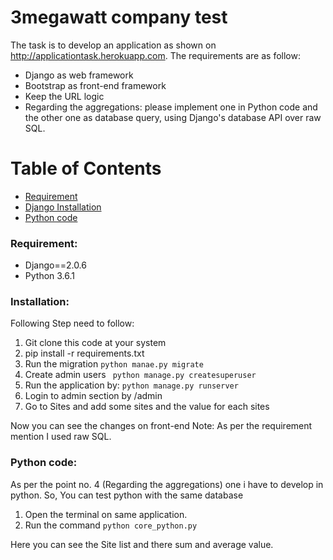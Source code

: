 # 3megawatt company test
The task is to develop an application as shown on http://applicationtask.herokuapp.com. The requirements are as follow:

- Django as web framework
- Bootstrap as front-end framework
- Keep the URL logic
- Regarding the aggregations: please implement one in Python code and the other one as database query, using Django's database API over raw SQL.
# Table of Contents

* [Requirement](#requirement)
* [Django Installation](#installation)
* [Python code](#python_code)

<a name="requirement"></a>
### Requirement:
* Django==2.0.6
* Python 3.6.1

<a name="installation"></a>
### Installation:
Following Step need to follow:
1. Git clone this code at your system
2. pip install -r requirements.txt
3. Run the migration ``` python manae.py migrate ```
4. Create admin users
``` python manage.py createsuperuser```
5. Run the application by: ```python manage.py runserver```
6. Login to admin section by /admin
7. Go to Sites and add some sites and the value for each sites

Now you can see the changes on front-end
Note: As per the requirement mention I used raw SQL.

<a name="python_code"></a>
### Python code:
As per the point no. 4 (Regarding the aggregations) one i have to develop in python.
So, You can test python with the same database
1. Open the terminal on same application.
2. Run the command ```python core_python.py```

Here you can see the Site list and there sum and average value.


